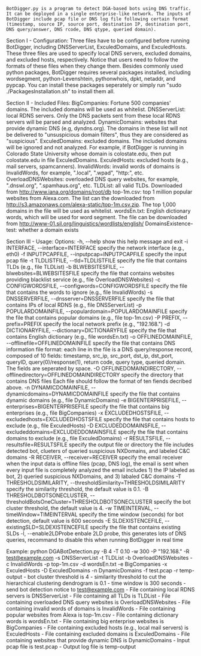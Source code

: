 
	BotDigger.py is a program to detect DGA-based bots using DNS traffic. It can be deployed in a single enterprise-like network. The inputs of BotDigger include pcap file or DNS log file following certain format (timestamp, source IP, source port, destination IP, destination port, DNS query/answer, DNS rcode, DNS qtype, queried domain).

Section I - Configuration:
	Three files have to be configured before running BotDigger, including DNSServerList, ExculedDomains, and ExculedHosts. These three files are used to specify local DNS servers, excluded domains, and excluded hosts, respectively. Notice that users need to follow the formats of these files when they change them.
	Besides commonly used python packages, BotDigger requires several packages installed, including wordsegment, python-Levenshtein, pythonwhois, dpkt, netaddr, and pypcap. You can install these packages seperately or simply run "sudo ./PackagesInstallation.sh" to install them all.

Section II - Included Files:
	BigCompanies: Fortune 500 companies' domains. The included domains will be used as whitelist.
	DNSServerList: local RDNS servers. Only the DNS packets sent from these local RDNS servers will be parsed and analyzed.
	DynamicDomains: websites that provide dynamic DNS (e.g, dyndns.org). The domains in these list will not be delivered to "unsuspicious domain filters", thus they are considered as "suspicious". 
	ExculedDomains: excluded domains. The included domains will be ignored and not analyzed. For example, if BotDigger is running in Colorado State University whose domain is colostate.edu, then put colostate.edu in file ExculedDomains.
	ExculedHosts: excluded hosts (e.g., mail servers, spamcanners).
	InvalidWords: invalid words of domains is InvalidWords, for example, ".local", ".wpad", "http:", etc.
	OverloadDNSWebsites: overloaded DNS query websites, for example, ".dnswl.org", ".spamhaus.org", etc.
	TLDList: all valid TLDs. Downloaded from http://www.iana.org/domains/root/db
	top-1m.csv: top 1 million popular websites from Alexa.com. The list can the downloaded from http://s3.amazonaws.com/alexa-static/top-1m.csv.zip. The top 1,000 domains in the file will be used as whitelist.
	wordsEn.txt: English dictionary words, which will be used for word segment. The file can be downloaded from http://www-01.sil.org/linguistics/wordlists/english/
	DomainsExistence-test: whether a domain exists

Section III - Usage:
Options:
  -h, --help            show this help message and exit
  -i INTERFACE, --interface=INTERFACE
                        specify the network interface (e.g., eth0)
  -f INPUTPCAPFILE, --inputpcap=INPUTPCAPFILE
                        specify the input pcap file
  -t TLDLISTFILE, --tld=TLDLISTFILE
                        specify the file that contains TLDs (e.g., file TLDList)
  -b BLWEBSITESFILE, --blwebsites=BLWEBSITESFILE
                        specify the file that contains websites providing
                        blacklist service (e.g., file OverloadDNSWebsites)
  -c CONFIGWORDSFILE, --configwords=CONFIGWORDSFILE
                        specify the file that contains the words to ignore (e.g., file InvalidWords)
  -s DNSSERVERFILE, --dnsserver=DNSSERVERFILE
                        specify the file that contains IPs of local RDNS (e.g., file DNSServerList)
  -p POPULARDOMAINFILE, --populardomain=POPULARDOMAINFILE
                        specify the file that contains popular domains (e.g., file top-1m.csv)
  -P PREFIX, --prefix=PREFIX
                        specify the local network prefix (e.g., "192.168.")
  -d DICTIONARYFILE, --dictionary=DICTIONARYFILE
                        specify the file that contains English dictionary (e.g., file wordsEn.txt)
  -o OFFLINEDOMAINFILE, --offlinefile=OFFLINEDOMAINFILE
                        specify the file that contains DNS information
						file format: each line in the file is a DNS query/response record, composed of 10 fields: timestamp, src_ip, src_port, dst_ip, dst_port, queryID, query(0)/response(1), return code, query type, queried domain. The fields are seperated by space. 
  -O OFFLINEDOMAINDIRECTORY, --offlinedirectory=OFFLINEDOMAINDIRECTORY
                        specify the directory that contains DNS files
						Each file should follow the format of ten fiends decribed above.
  -n DYNAMICDOMAINFILE, --dynamicdomains=DYNAMICDOMAINFILE
                        specify the file that contains dynamic domains (e.g., file DynamicDomains)
  -e BIGENTERPRISEFILE, --enterprises=BIGENTERPRISEFILE
                        specify the file that contains big enterprises (e.g., file BigCompanies)
  -x EXCLUDEDHOSTSFILE, --excludedhosts=EXCLUDEDHOSTSFILE
                        specify the file that contains hosts to exclude (e.g., file ExculedHosts)
  -D EXCLUDEDDOMAINSFILE, --excludeddomains=EXCLUDEDDOMAINSFILE
                        specify the file that contains domains to exclude (e.g., file ExculedDomains)
  -r RESULTSFILE, --resultsfile=RESULTSFILE
                        specify the output file or directory
						the file includes detected bot, clueters of queried suspicious NXDomains, and labeled C&C domains
  -R RECEIVER, --receiver=RECEIVER
                        specify the email receiver
						when the input data is offline files (pcap, DNS log), the email is sent when every input file is completely analyzed
						the email includes 1) the IP labeled as bot, 2) queried suspicious NXDomains, and 3) labaled C&C domains
  -T THRESHOLDSIMILARITY, --thresholdSimilarity=THRESHOLDSIMILARITY
                        specify the similarity threshold, the default value is 0.1.
  -B THRESHOLDBOTSONECLUSTER, --thresholdBotsOneCluster=THRESHOLDBOTSONECLUSTER
                        specify the bot cluster threshold, the default value is 4.
  -w TIMEINTERVAL, --timeWindow=TIMEINTERVAL
  						specify the time window (seconds) for bot detection, default value is 600 seconds
  -E SLDEXISTENCEFILE, --existingSLD=SLDEXISTENCEFILE
                        specify the file that contains existing SLDs
  -l, --enable2LDProbe  enbale 2LD probe, this generates lots of DNS queries, recommand to disable this when running BotDigger in real time

Example:
python DGABotDetection.py -B 4 -T 0.10 -w 300 -P "192.168." -R test@example.com -s DNSServerList -t TLDList -b OverloadDNSWebsites -c InvalidWords -p top-1m.csv -d wordsEn.txt -e BigCompanies -x ExculedHosts -D ExculedDomains -n DynamicDomains -f test.pcap -r temp-output
	- bot cluster threshold is 4
	- similarity threshold to cut the hierarchical clustering dendrogram is 0.1
	- time window is 300 seconds
	- send bot detection notice to test@example.com
	- File containing local RDNS servers is DNSServerList
	- File containing all TLDs is TLDList
	- File containing overloaded DNS query websites is OverloadDNSWebsites
	- File containing invalid words of domains is InvalidWords
	- File containing popular websites from Alexa is top-1m.csv
	- File containing dictionary words is wordsEn.txt
	- File containing big enterprise websites is BigCompanies
	- File containing excluded hosts (e.g., local mail servers) is ExculedHosts
	- File containing excluded domains is ExculedDomains
	- File containing websites that provide dynamic DNS is DynamicDomains
	- Input pcap file is test.pcap
	- Output log file is temp-output
